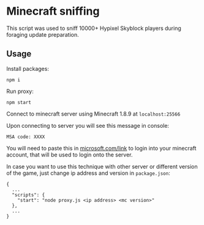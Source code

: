 # Minecraft sniffing

This script was used to sniff 10000+ Hypixel Skyblock
players during foraging update preparation.

## Usage

Install packages:
```
npm i
```

Run proxy:
```
npm start
```

Connect to minecraft server using Minecraft 1.8.9 at
`localhost:25566`

Upon connecting to server you will see this message
in console:
```
MSA code: XXXX
```

You will need to paste this in
[microsoft.com/link](https://microsoft.com/link) to
login into your minecraft account, that will be used
to login onto the server.

In case you want to use this technique with other
server or different version of the game, just change
ip address and version in `package.json`:
```
{
  ...
  "scripts": {
    "start": "node proxy.js <ip address> <mc version>"
  },
  ...
}
```
